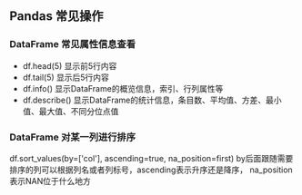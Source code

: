 ## Pandas 常见操作
### DataFrame 常见属性信息查看
- df.head(5)  显示前5行内容
- df.tail(5)  显示后5行内容
- df.info()  显示DataFrame的概览信息，索引、行列属性等
- df.describe()  显示DataFrame的统计信息，条目数、平均值、方差、最小值、最大值、不同分位点值
### DataFrame 对某一列进行排序
df.sort_values(by=['col'], ascending=true, na_position=first)  by后面跟随需要排序的列可以根据列名或者列标号，ascending表示升序还是降序，
na_position表示NAN位于什么地方